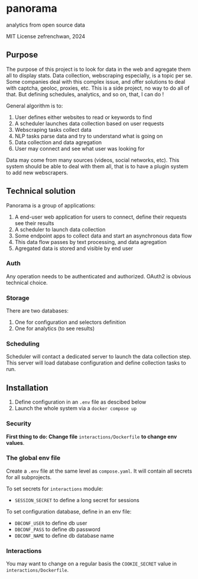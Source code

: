 # panorama
analytics from open source data

MIT License
zefrenchwan, 2024

## Purpose

The purpose of this project is to look for data in the web and agregate them all to display stats.
Data collection, webscraping especially, is a topic per se. 
Some companies deal with this complex issue, and offer solutions to deal with captcha, geoloc, proxies, etc. 
This is a side project, no way to do all of that. 
But defining schedules, analytics, and so on, that, I can do !


General algorithm is to:
1. User defines either websites to read or keywords to find 
2. A scheduler launches data collection based on user requests 
3. Webscraping tasks collect data
4. NLP tasks parse data and try to understand what is going on
5. Data collection and data agregation 
6. User may connect and see what user was looking for

Data may come from many sources (videos, social networks, etc). 
This system should be able to deal with them all, that is to have a plugin system to add new webscrapers. 

## Technical solution 

Panorama is a group of applications: 
1. A end-user web application for users to connect, define their requests see their results
2. A scheduler to launch data collection 
3. Some endpoint apps to collect data and start an asynchronous data flow
4. This data flow passes by text processing, and data agregation 
5. Agregated data is stored and visible by end user

### Auth

Any operation needs to be authenticated and authorized. 
OAuth2 is obvious technical choice. 


### Storage 

There are two databases: 
1. One for configuration and selectors definition
2. One for analytics (to see results)


### Scheduling 

Scheduler will contact a dedicated server to launch the data collection step. 
This server will load database configuration and define collection tasks to run. 

## Installation

1. Define configuration in an `.env` file as descibed below
2. Launch the whole system via a `docker compose up` 

### Security 

**First thing to do: Change file** `interactions/Dockerfile` **to change env values**. 

### The global env file

Create a `.env` file at the same level as `compose.yaml`. 
It will contain all secrets for all subprojects. 

To set secrets for `interactions` module:
* `SESSION_SECRET` to define a long secret for sessions 

To set configuration database, define in an env file:
* `DBCONF_USER` to define db user 
* `DBCONF_PASS` to define db password 
* `DBCONF_NAME` to define db database name


### Interactions

You may want to change on a regular basis the `COOKIE_SECRET` value in `interactions/Dockerfile`. 